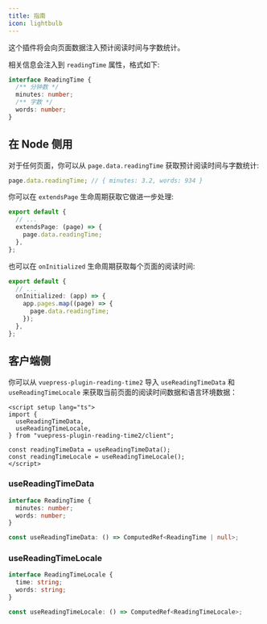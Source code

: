 ```yaml
---
title: 指南
icon: lightbulb
---
```


这个插件将会向页面数据注入预计阅读时间与字数统计。

相关信息会注入到 `readingTime` 属性，格式如下:

```ts
interface ReadingTime {
  /** 分钟数 */
  minutes: number;
  /** 字数 */
  words: number;
}
```

<!-- more -->

## 在 Node 侧用

对于任何页面，你可以从 `page.data.readingTime` 获取预计阅读时间与字数统计:

```ts
page.data.readingTime; // { minutes: 3.2, words: 934 }
```

你可以在 `extendsPage` 生命周期获取它做进一步处理:

```ts
export default {
  // ...
  extendsPage: (page) => {
    page.data.readingTime;
  },
};
```

也可以在 `onInitialized` 生命周期获取每个页面的阅读时间:

```ts
export default {
  // ...
  onInitialized: (app) => {
    app.pages.map((page) => {
      page.data.readingTime;
    });
  },
};
```

## 客户端侧

你可以从 `vuepress-plugin-reading-time2` 导入 `useReadingTimeData` 和 `useReadingTimeLocale` 来获取当前页面的阅读时间数据和语言环境数据：

```vue
<script setup lang="ts">
import {
  useReadingTimeData,
  useReadingTimeLocale,
} from "vuepress-plugin-reading-time2/client";

const readingTimeData = useReadingTimeData();
const readingTimeLocale = useReadingTimeLocale();
</script>
```

### useReadingTimeData

```ts
interface ReadingTime {
  minutes: number;
  words: number;
}

const useReadingTimeData: () => ComputedRef<ReadingTime | null>;
```

### useReadingTimeLocale

```ts
interface ReadingTimeLocale {
  time: string;
  words: string;
}

const useReadingTimeLocale: () => ComputedRef<ReadingTimeLocale>;
```

